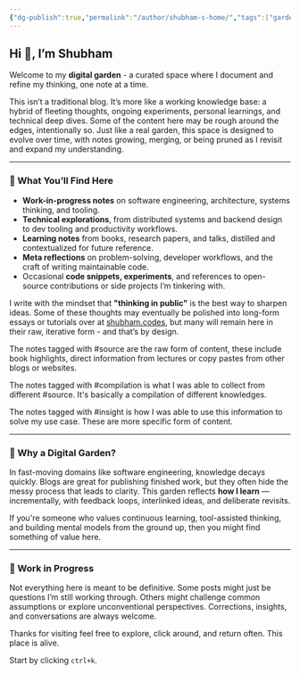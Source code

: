 ```yaml
---
{"dg-publish":true,"permalink":"/author/shubham-s-home/","tags":["gardenEntry"]}
---
```


## Hi 👋, I’m Shubham

Welcome to my **digital garden** - a curated space where I document and refine my thinking, one note at a time.

This isn’t a traditional blog. It’s more like a working knowledge base: a hybrid of fleeting thoughts, ongoing experiments, personal learnings, and technical deep dives. Some of the content here may be rough around the edges, intentionally so. Just like a real garden, this space is designed to evolve over time, with notes growing, merging, or being pruned as I revisit and expand my understanding.

---

### 🧠 What You’ll Find Here

- **Work-in-progress notes** on software engineering, architecture, systems thinking, and tooling.
- **Technical explorations**, from distributed systems and backend design to dev tooling and productivity workflows.
- **Learning notes** from books, research papers, and talks, distilled and contextualized for future reference.
- **Meta reflections** on problem-solving, developer workflows, and the craft of writing maintainable code.
- Occasional **code snippets, experiments**, and references to open-source contributions or side projects I’m tinkering with.

I write with the mindset that **"thinking in public"** is the best way to sharpen ideas. Some of these thoughts may eventually be polished into long-form essays or tutorials over at [shubham.codes](https://shubham.codes/), but many will remain here in their raw, iterative form - and that’s by design.

The notes tagged with #source are the raw form of content, these include book highlights, direct information from lectures or copy pastes from other blogs or websites.

The notes tagged with #compilation is what I was able to collect from different #source. It's basically a compilation of different knowledges. 

The notes tagged with #insight is how I was able to use this information to solve my use case. These are more specific form of content. 

---

### 🧭 Why a Digital Garden?

In fast-moving domains like software engineering, knowledge decays quickly. Blogs are great for publishing finished work, but they often hide the messy process that leads to clarity. This garden reflects **how I learn** — incrementally, with feedback loops, interlinked ideas, and deliberate revisits.

If you're someone who values continuous learning, tool-assisted thinking, and building mental models from the ground up, then you might find something of value here.

---

### 🚧 Work in Progress

Not everything here is meant to be definitive. Some posts might just be questions I’m still working through. Others might challenge common assumptions or explore unconventional perspectives. Corrections, insights, and conversations are always welcome.

Thanks for visiting feel free to explore, click around, and return often. This place is alive.

Start by clicking `ctrl+k`.




